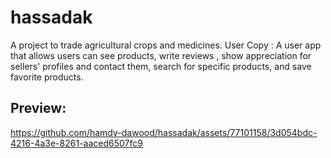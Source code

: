 # hassadak

A project to trade agricultural crops and medicines.
User Copy : A user app that allows users can see products, write reviews , show appreciation for sellers' profiles and contact them, search for specific products, and save favorite products.

## Preview:

https://github.com/hamdy-dawood/hassadak/assets/77101158/3d054bdc-4216-4a3e-8261-aaced6507fc9

